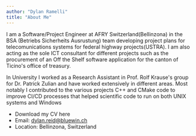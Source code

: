 ```yaml
---
author: "Dylan Ramelli"
title: "About Me"
---
```



I am a Software/Project Engineer at AFRY Switzerland(Bellinzona) in the BSA (Betriebs Sicherheits Ausrustung) team developing project plans for telecomunications systems for federal highway projects(USTRA). I am also acting as the sole ICT consultant for different projects such as the procurement of an Off the Shelf software application for the canton of Ticino's office of treasury.

In University I worked as a Research Assistant in Prof. Rolf Krause's group for Dr. Patrick Zulian and have worked extensively in different areas. Most notably I contributed to the various projects C++ and CMake code to improve CI/CD processes that helped scientific code to run on both UNIX systems and Windows


- Download my CV here
- Email: dylan.reid@bluewin.ch
- Location: Bellinzona, Switzerland